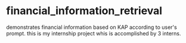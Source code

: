 # financial_information_retrieval
demonstrates financial information based on KAP according to user's prompt. this is my internship project whis is accomplished by 3 interns. 
